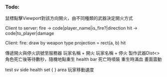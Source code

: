 ﻿### Todo:
鼠標點擊Viewport對該方向開火，由不同種類的武器決定開火方式

Client to server:
fire ->
code|player_name|is_fire?|direction
hit ->
code|to_player|damage

Client:
fire:
draw by weapon type
projection = rect(a, b)
hit

傳遞開火與停火訊號至服務器
玩家名稱 + 開火
玩家名稱 + 停火
製作武器Dist<>
角色死亡後等待數秒，隨機地點重生
health bar
死亡時噴裝
重生時滿血
畫面震動

test sv side health set { } area
玩家移動速度
